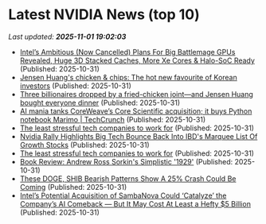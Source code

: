 # Latest NVIDIA News (top 10)
_Last updated: **2025-11-01 19:02:03**_

- [Intel’s Ambitious (Now Cancelled) Plans For Big Battlemage GPUs Revealed, Huge 3D Stacked Caches, More Xe Cores & Halo-SoC Ready](https://wccftech.com/intel-ambitious-plans-big-battlemage-gpus-huge-3d-stacked-caches-more-xe-cores-halo-soc/) (Published: 2025-10-31)
- [Jensen Huang's chicken & chips: The hot new favourite of Korean investors](https://economictimes.indiatimes.com/news/international/business/jensen-huangs-chicken-chips-the-hot-new-favourite-of-korean-investors/articleshow/125003619.cms) (Published: 2025-10-31)
- [Three billionaires dropped by a fried-chicken joint—and Jensen Huang bought everyone dinner](https://fortune.com/2025/10/31/three-billionaires-dropped-by-a-fried-chicken-joint-jensen-huang-bought-everyone-dinner/) (Published: 2025-10-31)
- [AI mania tanks CoreWeave’s Core Scientific acquisition; it buys Python notebook Marimo | TechCrunch](https://techcrunch.com/2025/10/31/ai-mania-tanks-coreweaves-core-scientific-acquisition-it-buys-python-notebook-marimo/) (Published: 2025-10-31)
- [The least stressful tech companies to work for](https://biztoc.com/x/753ca9274bd2bcde) (Published: 2025-10-31)
- [Nvidia Rally Highlights Big Tech Bounce Back Into IBD's Marquee List Of Growth Stocks](https://www.investors.com/stock-lists/ibd-50/nvidia-nvda-stock-growth-stocks/) (Published: 2025-10-31)
- [The least stressful tech companies to work for](https://www.businessinsider.com/least-stressful-tech-companies-to-work-for-nvidia-microsoft-intuit-2025-10) (Published: 2025-10-31)
- [Book Review: Andrew Ross Sorkin's Simplistic '1929'](https://www.realclearmarkets.com/articles/2025/10/31/book_review_andrew_ross_sorkins_1929_1144507.html) (Published: 2025-10-31)
- [These DOGE, SHIB Bearish Patterns Show A 25% Crash Could Be Coming](https://finance.yahoo.com/news/doge-shib-bearish-patterns-show-183111887.html) (Published: 2025-10-31)
- [Intel’s Potential Acquisition of SambaNova Could ‘Catalyze’ the Company’s AI Comeback — But It May Cost At Least a Hefty $5 Billion](https://wccftech.com/intel-potential-acquisition-of-sambanova-could-catalyze-the-ai-comeback/) (Published: 2025-10-31)
